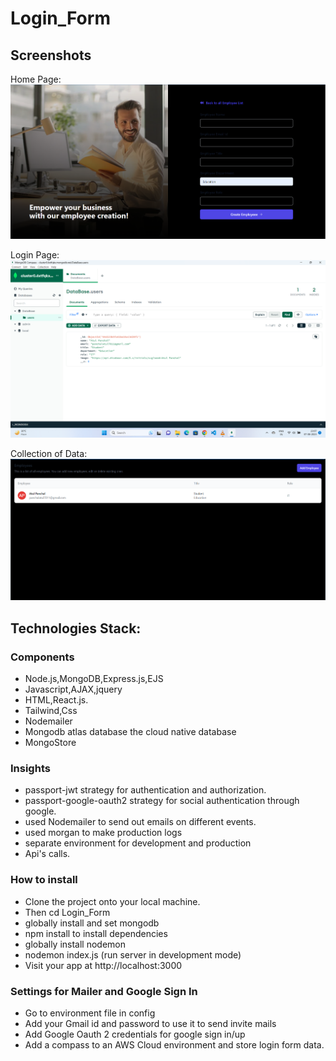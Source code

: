 # Login_Form
## Screenshots
Home Page:
![Home Page](uploads/Screenshots/Home_page.png "Home Page")

Login Page:
![Login In](uploads/Screenshots/Data_Collection_page.png "Log In")

Collection of Data:
![Data Collect](uploads/Screenshots/Add_EMployee_page.png "Data Collection")


## Technologies Stack:

### Components
- Node.js,MongoDB,Express.js,EJS
- Javascript,AJAX,jquery
- HTML,React.js. 
- Tailwind,Css
- Nodemailer
- Mongodb atlas database the cloud native database
- MongoStore

### Insights
- passport-jwt strategy for authentication and authorization.
- passport-google-oauth2 strategy for social authentication through google.
- used Nodemailer to send out emails on different events.
- used morgan to make production logs
- separate environment for development and production
- Api's calls.

### How to install
- Clone the project onto your local machine.
- Then cd Login_Form
- globally install and set mongodb
- npm install to install dependencies
- globally install nodemon
- nodemon index.js (run server in development mode)
- Visit your app at http://localhost:3000

### Settings for Mailer and Google Sign In
- Go to environment file in config
- Add your Gmail id and password to use it to send invite mails
- Add Google Oauth 2 credentials for google sign in/up
- Add a compass to an AWS Cloud environment and store login form data.
